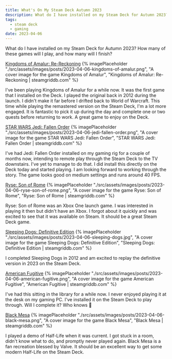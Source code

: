 ```yaml
---
title: What's On My Steam Deck Autumn 2023
description: What do I have installed on my Steam Deck for Autumn 2023? How many of these games will I play, and how many will I finish?
tags:
  - steam deck
  - gaming
date: 2023-04-06
---
```


What do I have installed on my Steam Deck for Autumn 2023? How many of these games will I play, and how many will I finish?

[Kingdoms of Amalur: Re-Reckoning](https://store.steampowered.com/app/1041720/Kingdoms_of_Amalur_ReReckoning/)
{% imagePlaceholder "./src/assets/images/posts/2023-04-06-kingdoms-of-amalur.png", "A cover image for the game Kingdoms of Amalur", "Kingdoms of Amalur: Re-Reckoning | steamgriddb.com" %}

I've been playing Kingdoms of Amalur for a while now. It was the first game that I installed on the Deck. I played the original back in 2012 during the launch. I didn't make it far before I drifted back to World of Warcraft. This time while playing the remastered version on the Steam Deck, I'm a lot more engaged. It is fantastic to pick it up during the day and complete one or two quests before returning to work. A great game to enjoy on the Deck.

[STAR WARS Jedi: Fallen Order](https://store.steampowered.com/app/1172380/STAR_WARS_Jedi_Fallen_Order/)
{% imagePlaceholder "./src/assets/images/posts/2023-04-06-jedi-fallen-order.png", "A cover image for the game STAR WARS Jedi: Fallen Order", "STAR WARS Jedi: Fallen Order | steamgriddb.com" %}

I've had Jedi: Fallen Order installed on my gaming rig for a couple of months now, intending to remote play through the Steam Deck to the TV downstairs. I've yet to manage to do that. I did install this directly on the Deck today and started playing.
I am looking forward to working through the story. The game looks good on medium settings and runs around 40 FPS.

[Ryse: Son of Rome](https://store.steampowered.com/app/302510/Ryse_Son_of_Rome/)
{% imagePlaceholder "./src/assets/images/posts/2023-04-06-ryse-son-of-rome.png", "A cover image for the game Ryse: Son of Rome", "Ryse: Son of Rome | steamgriddb.com" %}

Ryse: Son of Rome was an Xbox One launch game. I was interested in playing it then but didn't have an Xbox. I forgot about it quickly and was excited to see that it was available on Steam. It should be a great Steam Deck game.

[Sleeping Dogs: Definitive Edition](https://store.steampowered.com/app/307690/Sleeping_Dogs_Definitive_Edition/)
{% imagePlaceholder "./src/assets/images/posts/2023-04-06-sleeping-dogs.jpg", "A cover image for the game Sleeping Dogs: Definitive Edition", "Sleeping Dogs: Definitive Edition | steamgriddb.com" %}

I completed Sleeping Dogs in 2012 and am excited to replay the definitive version in 2023 on the Steam Deck.

[American Fugitive](https://store.steampowered.com/app/934780/American_Fugitive/)
{% imagePlaceholder "./src/assets/images/posts/2023-04-06-american-fugitive.png", "A cover image for the game American Fugitive", "American Fugitive | steamgriddb.com" %}

I've had this sitting in the library for a while now. I never enjoyed playing it at the desk on my gaming PC. I've installed it on the Steam Deck to play through. Will I complete it? Who knows :shrug:

[Black Mesa](https://store.steampowered.com/app/362890/Black_Mesa/)
{% imagePlaceholder "./src/assets/images/posts/2023-04-06-black-mesa.png", "A cover image for the game Black Mesa", "Black Mesa | steamgriddb.com" %}

I played a demo of Half-Life when it was current. I got stuck in a room, didn't know what to do, and promptly never played again. Black Mesa is a fan recreation blessed by Valve. It should be an excellent way to get some modern Half-Life on the Steam Deck. 